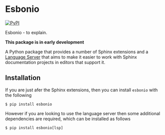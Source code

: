 # Esbonio

[![PyPI](https://img.shields.io/pypi/v/esbonio?style=flat-square)](https://pypi.org/project/esbonio)

Esbonio - to explain.

**This package is in early development**

A Python package that provides a number of Sphinx extensions and a [Language Server](https://microsoft.github.io/language-server-protocol/) that
aims to make it easier to work with Sphinx documentation projects in editors that support it.
## Installation

If you are just afer the Sphinx extensions, then you can install `esbonio` with the following

```
$ pip install esbonio
```

However if you are looking to use the language server then some additional dependencies are
required, which can be installed as follows

```
$ pip install esbonio[lsp]
```
